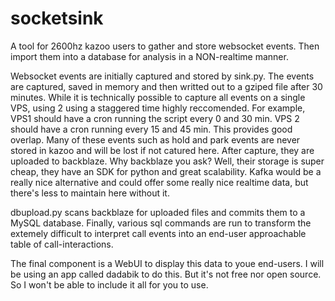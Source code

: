 # socketsink
A tool for 2600hz kazoo users to gather and store websocket events. Then import them into a database for analysis in a NON-realtime manner.

Websocket events are initially captured and stored by sink.py. The events are captured, saved in memory and then writted out to a gziped file after 30 minutes. While it is technically possible to capture all events on a single VPS, using 2 using a staggered time highly reccomended.  For example, VPS1 should have a cron running the script every 0 and 30 min. VPS 2 should have a cron running every 15 and 45 min. This provides good overlap. Many of these events such as hold and park events are never stored in kazoo and will be lost if not catured here. After capture, they are uploaded to backblaze. Why backblaze you ask? Well, their storage is super cheap, they have an SDK for python and great scalability. Kafka would be a really nice alternative and could offer some really nice realtime data, but there's less to maintain here without it.

dbupload.py scans backblaze for uploaded files and commits them to a MySQL database. Finally, various sql commands are run to transform the extemely difficult to interpret call events into an end-user approachable table of call-interactions.

The final component is a WebUI to display this data to youe end-users. I will be using an app called dadabik to do this. But it's not free nor open source. So I won't be able to include it all for you to use.
